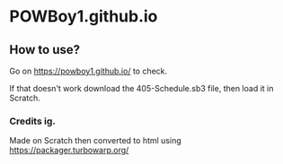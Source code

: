 # POWBoy1.github.io
## How to use?

Go on https://powboy1.github.io/ to check.

If that doesn't work download the 405-Schedule.sb3 file, then load it in Scratch.

### Credits ig.
Made on Scratch then converted to html using https://packager.turbowarp.org/
